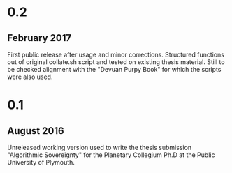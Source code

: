 # 0.2
## February 2017

First public release after usage and minor corrections. Structured functions out of original collate.sh script and tested on existing thesis material. Still to be checked alignment with the "Devuan Purpy Book" for which the scripts were also used.

# 0.1
## August 2016

Unreleased working version used to write the thesis submission "Algorithmic Sovereignty" for the Planetary Collegium Ph.D at the Public University of Plymouth.
